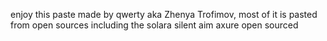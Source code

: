 enjoy this paste made by qwerty aka Zhenya Trofimov, most of it is pasted from open sources including the solara silent aim axure open sourced